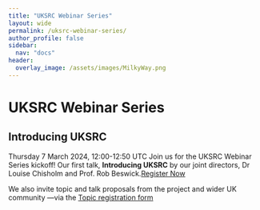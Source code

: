```yaml
---
title: "UKSRC Webinar Series"
layout: wide
permalink: /uksrc-webinar-series/
author_profile: false
sidebar:
  nav: "docs"
header:
  overlay_image: /assets/images/MilkyWay.png 
---
```

# UKSRC Webinar Series

## Introducing UKSRC
Thursday 7 March 2024, 12:00-12:50 UTC
Join us for the UKSRC Webinar Series kickoff! Our first talk, **Introducing UKSRC** by our joint directors, Dr Louise Chisholm and Prof. Rob Beswick.[Register Now](https://ucl.zoom.us/webinar/register/WN_KjZPMsjERuyV7-aH43zOpQ#/registration)

We also invite topic and talk proposals from the project and wider UK community —via the [Topic registration form](https://forms.office.com/Pages/ResponsePage.aspx?id=_oivH5ipW0yTySEKEdmlwnuzZyJATQZOhPBZeU6-YipUREJYV1VOQzVTWTdMUlYwUldETU4yN0FMRC4u)

